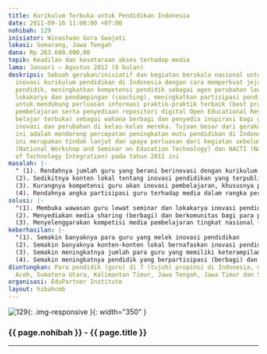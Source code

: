```yaml
---
title: Kurikulum Terbuka untuk Pendidikan Indonesia
date: 2011-09-16 11:08:00 +07:00
nohibah: 129
inisiator: Winastwan Gora Swajati
lokasi: Semarang, Jawa Tengah
dana: Rp 263.600.000,00
topik: Keadilan dan kesetaraan akses terhadap media
lama: Januari – Agustus 2012 (8 bulan)
deskripsi: Sebuah gerakan/inisiatif dan kegiatan berskala nasional untuk mendorong
  inovasi kurikulum pendidikan di Indonesia dengan cara memperkuat jejaring komunitas
  pendidik, meningkatkan kompetensi pendidik sebagai agen perubahan lewat penyelenggaraan
  lokakarya dan pendampingan (coaching), meningkatkan partisipasi pendidik dalam media
  untuk mendukung perluasan informasi praktik-praktik terbaik (best practices) inovasi
  pembelajaran serta penyediaan repositori digital Open Educational Resources (sumber
  belajar terbuka) sebagai wahana berbagi dan penyedia inspirasi bagi guru untuk membuat
  inovasi dan perubahan di kelas-kelas mereka. Tujuan besar dari gerakan/inisiatif
  ini adalah mendorong percepatan peningkatan mutu pendidikan di Indonesia. Gerakan/inisiatif
  ini merupakan tindak lanjut dan upaya perluasan dari kegiatan sebelumnya yaitu NAWSET
  (National Workshop and Seminar on Education Technology) dan NACTI (National Competition
  of Technology Integration) pada tahun 2011 ini
masalah: |-
  " (1). Rendahnya jumlah guru yang berani berinovasi dengan kurikulum sehingga berdampak pada rendahnya kualitas pembelajaran di sekolah
  (2). Sedikitnya konten lokal tentang inovasi pendidikan yang terpublikasi di media
  (3). Kurangnya kompetensi guru akan inovasi pembelajaran, khususnya pengetahuan mengenai strategi pembelajaran inovatif, pengembangan media ajar berbasis interaktif dan alat peraga murah serta kurangnya kemampuan menulis untuk tulisan ilmiah dan publikasi..
  (4). Rendahnya angka partisipasi guru terhadap media dalam rangka perluasan informasi praktik-praktik terbaik inovasi pendidikan dan sumber belajar inovatif sehingga para guru masih mengalami kesulitan untuk mencari sumber inspirasi untuk mendukung perubahan mereka"
solusi: |-
  "(1). Membuka wawasan guru lewat seminar dan lokakarya inovasi pendidikan sebagai upaya untuk membuka mindset para pendidik untuk berani berinovasi pada kurikulum yang ada serta meningkatkan kompetensi guru akan inovasi pendidikan dengan menyelenggarakan lokakarya inovasi pendidikan, pengembangan media pembelajaran serta publikasi tulisan ilmiah dan sumber belajar dalam media sharing wiki lewat kegiatan NAWSET 2012, yang disertai dengan kegiatan tindak lanjut berupa pendampingan untuk mengawal perubahan.
  (2). Menyediakan media sharing (berbagi) dan berkomunitas bagi para pendidik pendidik inovatif untuk meningkatkan partisipasi mereka dalam media guna mendukung perluasan praktik terbaik (best practices) inovasi pembelajaran, sekaligus menjadi penyedia repositori sumber belajar terbuka (open educational resources) berformat digital sebagai inspirasi bagi pendidik di Indonesia dalam situs Kubuka.Net.
  (3). Menyelenggarakan kompetisi media pembelajaran tingkat nasional (dalam NACTI 2012) untuk memotivasi para guru menghasilkan konten berkualitas untuk dipublikasikan dalam Kubuka.Net."
keberhasilan: |-
  "(1). Semakin banyaknya para guru yang melek inovasi pendidikan
  (2). Semakin banyaknya konten-konten lokal bernafaskan inovasi pendidikan (artikel/tulisan, praktik terbaik, media pembelajaran interaktif dan alat peraga murah) yang terpublikasikan di media, khususnya media Internet
  (3). Semakin meningkatnya jumlah para guru yang memiliki keterampilan pengembangan inovasi pembelajaran (strategi pembelajaran inovatif dan pengembangan media pembelajaran)
  (4). Semakin meningkatnya pendidik yang berpartisipasi (berbagi) dan mengakses sumber belajar terbuka yang dipublikasikan dalam Kubuka.Net (open educational resources repository)."
diuntungkan: Para pendidik (guru) di 7 (tujuh) propinsi di Indonesia, meliputi Jakarta,
  Aceh, Sumatera Utara, Kalimantan Timur, Jawa Tengah, Jawa Timur dan Sulawesi Selatan
organisasi: EduPartner Institute
layout: hibahcmb
---
```


![129](/static/img/hibahcmb/129.png){: .img-responsive }{: width="350" }

### {{ page.nohibah }} - {{ page.title }}

---
